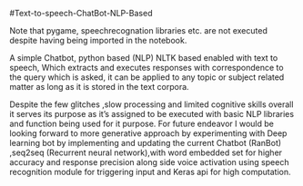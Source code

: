 #Text-to-speech-ChatBot-NLP-Based


 Note that pygame, speechrecognation libraries etc. are not executed despite having being imported in the notebook.
 
 
 
 A simple Chatbot, python based (NLP) NLTK based enabled with text to speech, Which extracts and executes responses with correspondence to the query which is asked, it can be applied to any topic or subject related matter as long as it is stored in the text corpora.
 
 
 
Despite the few glitches ,slow processing and limited cognitive skills overall it serves its purpose as it’s assigned to be executed with basic NLP libraries and function being used for it purpose.
      For future endeavor I would be looking forward to more generative approach by experimenting with Deep learning bot by implementing and updating the current Chatbot (RanBot) ,seq2seq (Recurrent neural network),with word embedded set for higher accuracy and  response precision along side voice activation using speech recognition module for triggering input and Keras api for  high computation.
